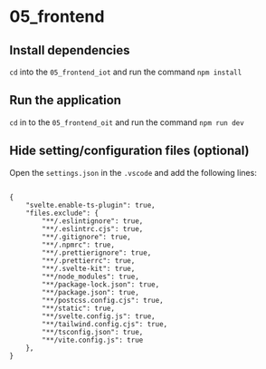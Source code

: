 # 05_frontend

## Install dependencies

`cd` into the `05_frontend_iot` and run the command `npm install`


## Run the application

`cd` in to the `05_frontend_oit` and run the command `npm run dev`


## Hide setting/configuration files (optional)

Open the `settings.json` in the `.vscode` and add the following lines:

```

{
    "svelte.enable-ts-plugin": true,
    "files.exclude": {
        "**/.eslintignore": true,
        "**/.eslintrc.cjs": true,
        "**/.gitignore": true,
        "**/.npmrc": true,
        "**/.prettierignore": true,
        "**/.prettierrc": true,
        "**/.svelte-kit": true,
        "**/node_modules": true,
        "**/package-lock.json": true,
        "**/package.json": true,
        "**/postcss.config.cjs": true,
        "**/static": true,
        "**/svelte.config.js": true,
        "**/tailwind.config.cjs": true,
        "**/tsconfig.json": true,
        "**/vite.config.js": true
    },
}

```

